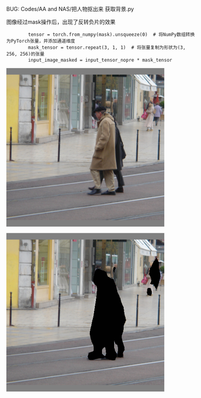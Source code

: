 BUG:
Codes/AA and NAS/把人物抠出来 获取背景.py

图像经过mask操作后，出现了反转负片的效果
```
        tensor = torch.from_numpy(mask).unsqueeze(0)  # 将NumPy数组转换为PyTorch张量，并添加通道维度
        mask_tensor = tensor.repeat(3, 1, 1)  # 将张量复制为形状为(3, 256, 256)的张量
        input_image_masked = input_tensor_nopre * mask_tensor
```
![crop001522.png](background_without_human%2Fclean%2Fcrop001522.png)


![crop001522_background.png](background_without_human%2Fclean%2Fcrop001522_background.png)